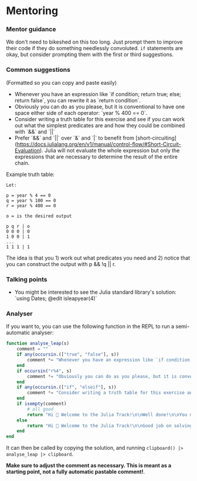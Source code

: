 # Mentoring

### Mentor guidance

We don't need to bikeshed on this too long. Just prompt them to improve their code if they do something needlessly convoluted. `if` statements are okay, but consider prompting them with the first or third suggestions.


### Common suggestions

(Formatted so you can copy and paste easily)

- Whenever you have an expression like \`if condition; return true; else; return false\`, you can rewrite it as \`return condition\`.
- Obviously you can do as you please, but it is conventional to have one space either side of each operator: \`year % 400 == 0\`.
- Consider writing a truth table for this exercise and see if you can work out what the simplest predicates are and how they could be combined with \`&&\` and \`||\`
- Prefer \`&&\` and \`||\` over \`&\` and \`|\` to benefit from \[short-circuiting\](https://docs.julialang.org/en/v1/manual/control-flow/#Short-Circuit-Evaluation). Julia will not evaluate the whole expression but only the expressions that are necessary to determine the result of the entire chain.

Example truth table:

```
Let:

p = year % 4 == 0
q = year % 100 == 0
r = year % 400 == 0

o = is the desired output

p q r | o
0 0 0 | 0
1 0 0 | 1
...
1 1 1 | 1

```

The idea is that you 1) work out what predicates you need and 2) notice that you can construct the output with p && !q || r.

### Talking points

- You might be interested to see the Julia standard library's solution: \`using Dates; @edit isleapyear(4)\`

### Analyser

If you want to, you can use the following function in the REPL to run a semi-automatic analyser:

```julia
function analyse_leap(s)
	comment = ""
	if any(occursin.(["true", "false"], s))
		comment *= "Whenever you have an expression like `if condition; return true; else; return false`, you can rewrite it as `return condition`.\n\n"
	end
	if occursin("r%4", s)
		comment *= "Obviously you can do as you please, but it is conventional to have one space either side of each operator: `year % 400 == 0`.\n\n"
	end
	if any(occursin.(["if", "elseif"], s))
		comment *= "Consider writing a truth table for this exercise and see if you can work out what the simplest predicates are and how they could be combined with `&&` and `||`.\n\n"
	end
	if isempty(comment)
		# all good
		return "Hi 👋 Welcome to the Julia Track!\n\nWell done!\n\nYou might be interested to see the Julia standard library's solution: `using Dates; @edit isleapyear(4)`"
	else
		return "Hi 👋 Welcome to the Julia Track!\n\nGood job on solving the problem! Some tips to improve your solution:\n\n" * comment
	end
end
```

It can then be called by copying the solution, and running `clipboard() |> analyse_leap |> clipboard`.

**Make sure to adjust the comment as necessary. This is meant as a starting point, not a fully automatic pastable comment!**.
